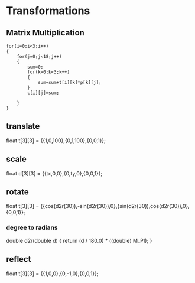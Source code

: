# Transformations

## Matrix Multiplication
	
	for(i=0;i<3;i++)
    {
        for(j=0;j<18;j++)
        {
            sum=0;
            for(k=0;k<3;k++)
            {
                sum=sum+t[i][k]*p[k][j];
            }
            c[i][j]=sum;

        }
    }
	
## translate
float t[3][3] = {{1,0,100},{0,1,100},{0,0,1}};


## scale
float d[3][3] = {{tx,0,0},{0,ty,0},{0,0,1}};


## rotate
float t[3][3] = {{cos(d2r(30)),-sin(d2r(30)),0},{sin(d2r(30)),cos(d2r(30)),0},{0,0,1}};

### degree to radians
double d2r(double d) {
  return (d / 180.0) * ((double) M_PI);
}

## reflect
float t[3][3] = {{1,0,0},{0,-1,0},{0,0,1}};

	